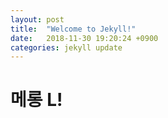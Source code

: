 ```yaml
---
layout: post
title:  "Welcome to Jekyll!"
date:   2018-11-30 19:20:24 +0900
categories: jekyll update
---
```

<span><H1> 메롱</span> L!